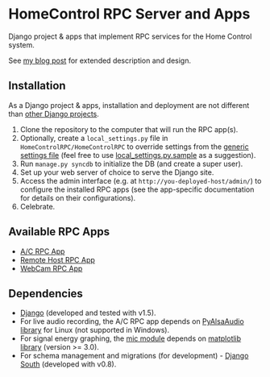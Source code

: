 HomeControl RPC Server and Apps
===============================

Django project & apps that implement RPC services for the Home Control system.

See [my blog post](http://itamaro.com/2013/10/04/ac-control-project-bringing-it-together/) for extended description and design.


Installation
------------

As a Django project & apps, installation and deployment are not different than [other Django projects](https://docs.djangoproject.com/en/1.5/howto/deployment/).

1. Clone the repository to the computer that will run the RPC app(s).
2. Optionally, create a `local_settings.py` file in `HomeControlRPC/HomeControlRPC` to override settings from the [generic settings file](HomeControlRPC/HomeControlRPC/settings.py) (feel free to use [local_settings.py.sample](HomeControlRPC/HomeControlRPC/local_settings.py.sample) as a suggestion).
3. Run `manage.py syncdb` to initialize the DB (and create a super user).
4. Set up your web server of choice to serve the Django site.
5. Access the admin interface (e.g. at `http://you-deployed-host/admin/`) to configure the installed RPC apps (see the app-specific documentation for details on their configurations).
6. Celebrate.


Available RPC Apps
------------------

- [A/C RPC App](HomeControlRPC/AC)
- [Remote Host RPC App](HomeControl/rhost)
- [WebCam RPC App](HomeControl/cam)


Dependencies
------------

- [Django](https://www.djangoproject.com/) (developed and tested with v1.5).
- For live audio recording, the A/C RPC app depends on [PyAlsaAudio library](http://pyalsaaudio.sourceforge.net/pyalsaaudio.html) for Linux (not supported in Windows).
- For signal energy graphing, the [mic module](HomeControlRPC/AC/mic.py) depends on [matplotlib library](http://matplotlib.org/) (version >= 3.0).
- For schema management and migrations (for development) - [Django South](http://south.aeracode.org/) (developed with v0.8).
